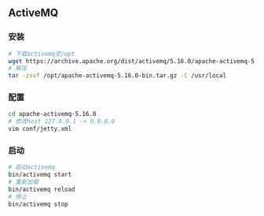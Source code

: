 ## ActiveMQ

### 安装

```bash
# 下载activemq至/opt
wget https://archive.apache.org/dist/activemq/5.16.0/apache-activemq-5.16.0-bin.tar.gz
# 解压
tar -zxvf /opt/apache-activemq-5.16.0-bin.tar.gz -C /usr/local
```

### 配置

```bash
cd apache-activemq-5.16.0
# 修改host 127.0.0.1 -> 0.0.0.0
vim conf/jetty.xml
```

### 启动

```bash
# 启动activemq
bin/activemq start
# 重新加载
bin/activemq reload
# 停止
bin/activemq stop
```





